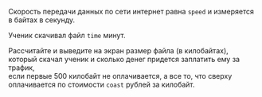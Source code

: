 Скорость передачи данных по сети интернет равна `speed`
и измеряется в байтах в секунду. 

Ученик скачивал файл `time` минут.  

Рассчитайте и выведите на экран размер файла (в килобайтах),  
который скачал ученик и сколько денег придется заплатить ему за трафик,  
если первые 500 килобайт не оплачивается, а все то, что сверху оплачивается по стоимости `coast` рублей за килобайт.
